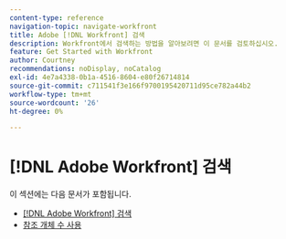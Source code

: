 ```yaml
---
content-type: reference
navigation-topic: navigate-workfront
title: Adobe [!DNL Workfront] 검색
description: Workfront에서 검색하는 방법을 알아보려면 이 문서를 검토하십시오.
feature: Get Started with Workfront
author: Courtney
recommendations: noDisplay, noCatalog
exl-id: 4e7a4338-0b1a-4516-8604-e80f26714814
source-git-commit: c711541f3e166f9700195420711d95ce782a44b2
workflow-type: tm+mt
source-wordcount: '26'
ht-degree: 0%

---
```


# [!DNL Adobe Workfront] 검색

이 섹션에는 다음 문서가 포함됩니다.

* [&#x200B; [!DNL Adobe Workfront] 검색](../../../workfront-basics/navigate-workfront/search/search-workfront.md)
* [참조 개체 수 사용](../../../workfront-basics/navigate-workfront/search/reference-number-of-objects.md)
